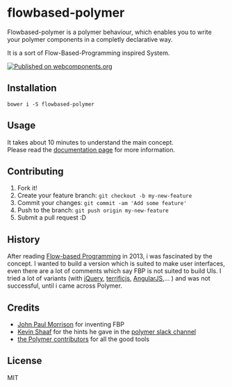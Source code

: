 # flowbased-polymer

Flowbased-polymer is a polymer behaviour, which enables you to write your polymer components in a completly declarative way.

It is a sort of Flow-Based-Programming inspired System.
 
[![Published on webcomponents.org](https://img.shields.io/badge/webcomponents.org-published-blue.svg)](https://www.webcomponents.org/element/veith/flowbased-polymer)


## Installation

```
bower i -S flowbased-polymer
```

## Usage
It takes about 10 minutes to understand the main concept.  
Please read the [documentation page](https://veith.github.io/flowbased-polymer/) for more information.


## Contributing

1. Fork it!
2. Create your feature branch: `git checkout -b my-new-feature`
3. Commit your changes: `git commit -am 'Add some feature'`
4. Push to the branch: `git push origin my-new-feature`
5. Submit a pull request :D

## History

After reading [Flow-based Programming](http://www.jpaulmorrison.com/fbp/) in 2013, i was fascinated by the concept. 
I wanted to build a version which is suited to make user interfaces, even there are a lot of comments which say FBP is not suited to build UIs. I tried a lot of variants (with [jQuery](https://jquery.com/), [terrificjs](http://www.terrifically.org/), [AngularJS](https://angularjs.org/),... ) and was not successful, until i came across Polymer.  


## Credits

* [John Paul Morrison](http://www.jpaulmorrison.com/) for inventing FBP
* [Kevin Shaaf](https://github.com/kevinpschaaf) for the hints he gave in the [polymer slack channel](polymer.slack.com)
* [the Polymer contributors](https://github.com/orgs/Polymer/people) for all the good tools

## License

MIT

